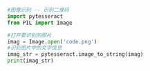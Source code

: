 
<BlogInfo title="23.tesseract的使用" author="白日梦想猿" pv=0 read_times=0 pre_cost_time=0分8秒 category="爬虫学习" tag_list="['爬虫学习']" create_time="2020.06.01 20:53:34" update_time="2020.06.01 21:05:01" />

```python
#图像识别 -- 识别二维码
import pytesseract
from PIL import Image

#打开要识别的图片
imag = Image.open('code.png')
#识别图片中的文字信息
imag_str = pytesseract.image_to_string(imag)
print(imag_str)
```
